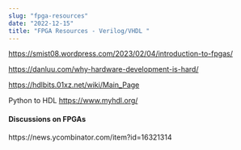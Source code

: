 ```yaml
---
slug: "fpga-resources"
date: "2022-12-15"
title: "FPGA Resources - Verilog/VHDL "
---
```

https://smist08.wordpress.com/2023/02/04/introduction-to-fpgas/

https://danluu.com/why-hardware-development-is-hard/

https://hdlbits.01xz.net/wiki/Main_Page 

Python to HDL
https://www.myhdl.org/

<h4> Discussions on FPGAs </h4>
https://news.ycombinator.com/item?id=16321314
